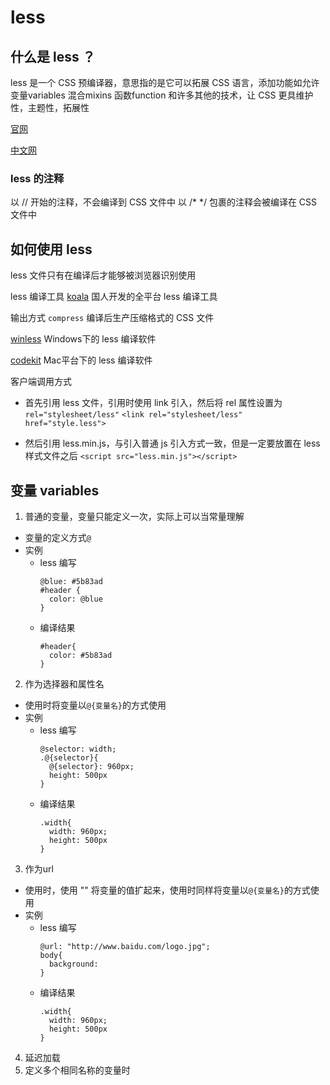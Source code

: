 # less 

## 什么是 less ？

less 是一个 CSS 预编译器，意思指的是它可以拓展 CSS 语言，添加功能如允许 变量variables
混合mixins 函数function 和许多其他的技术，让 CSS 更具维护性，主题性，拓展性

[官网](http://lesscss.org)

[中文网](http://lesscss.cn)

### less 的注释
以 // 开始的注释，不会编译到 CSS 文件中 
以 /* */ 包裹的注释会被编译在 CSS 文件中

## 如何使用 less
 less 文件只有在编译后才能够被浏览器识别使用
 
 less 编译工具
[koala](http://koala-app.com/index-zh.html)  国人开发的全平台 less 编译工具

输出方式 `compress` 编译后生产压缩格式的 CSS 文件

[winless](http://winless.org) Windows下的 less 编译软件

[codekit](https://codekitapp.com/) Mac平台下的 less 编译软件

客户端调用方式
- 首先引用 less 文件，引用时使用 link 引入，然后将 rel 属性设置为 `rel="stylesheet/less"`
`<link rel="stylesheet/less" href="style.less">`

- 然后引用 less.min.js，与引入普通 js 引入方式一致，但是一定要放置在 less 样式文件之后
`<script src="less.min.js"></script>`

## 变量 variables 

1. 普通的变量，变量只能定义一次，实际上可以当常量理解
  - 变量的定义方式`@`
  - 实例
    - less 编写
      ```
      @blue: #5b83ad
      #header {
        color: @blue
      }
      ```
    - 编译结果
      ```
      #header{
        color: #5b83ad
      }
      ```
2. 作为选择器和属性名
- 使用时将变量以`@{变量名}`的方式使用
- 实例
  - less 编写
    ```
    @selector: width;
    .@{selector}{
      @{selector}: 960px;
      height: 500px
    }
    ```
  - 编译结果
    ```
    .width{
      width: 960px;
      height: 500px
    }
    ```
3. 作为url
- 使用时，使用 "" 将变量的值扩起来，使用时同样将变量以`@{变量名}`的方式使用
- 实例
  - less 编写
    ```
    @url: "http://www.baidu.com/logo.jpg";
    body{
      background:
    }
    ```
  - 编译结果
    ```
    .width{
      width: 960px;
      height: 500px
    }
    ```
4. 延迟加载
5. 定义多个相同名称的变量时
